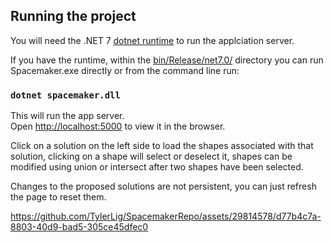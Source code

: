 ## Running the project

You will need the .NET 7 [dotnet runtime](https://dotnet.microsoft.com/download) to run the applciation server.

If you have the runtime, within the [bin/Release/net7.0/](bin/Release/net7.0/) directory you can run Spacemaker.exe directly or from the command line run:

### `dotnet spacemaker.dll`

This will run the app server.\
Open [http://localhost:5000](http://localhost:5000) to view it in the browser.

Click on a solution on the left side to load the shapes associated with that solution, clicking on a shape will select or deselect it, shapes can be modified using union or intersect after two shapes have been selected.

Changes to the proposed solutions are not persistent, you can just refresh the page to reset them.



https://github.com/TylerLig/SpacemakerRepo/assets/29814578/d77b4c7a-8803-40d9-bad5-305ce45dfec0

